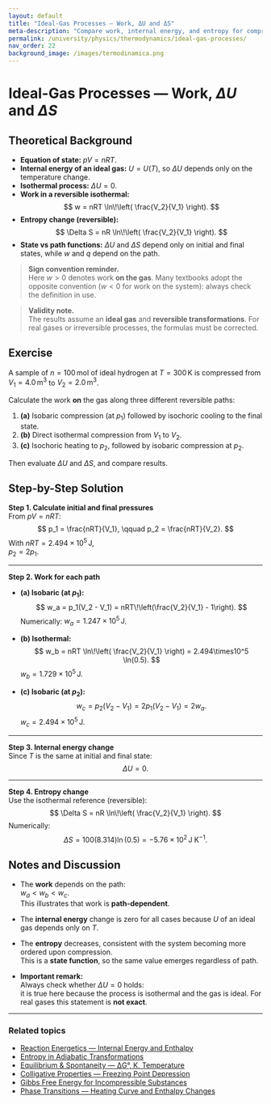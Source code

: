 ```yaml
---
layout: default
title: "Ideal-Gas Processes — Work, ΔU and ΔS"
meta-description: "Compare work, internal energy, and entropy for compressions of an ideal gas along different reversible paths. Includes theoretical recalls and full solution with notes."
permalink: /university/physics/thermodynamics/ideal-gas-processes/
nav_order: 22
background_image: /images/termodinamica.png
---
```


# Ideal-Gas Processes — Work, $\Delta U$ and $\Delta S$

<div class="content-box">

## Theoretical Background

- **Equation of state:** $pV = nRT$.  
- **Internal energy of an ideal gas:** $U = U(T)$, so $\Delta U$ depends only on the temperature change.  
- **Isothermal process:** $\Delta U = 0$.  
- **Work in a reversible isothermal:**  
  $$
  w = nRT \ln\!\left( \frac{V_2}{V_1} \right).
  $$
- **Entropy change (reversible):**  
  $$
  \Delta S = nR \ln\!\left( \frac{V_2}{V_1} \right).
  $$
- **State vs path functions:** $\Delta U$ and $\Delta S$ depend only on initial and final states, while $w$ and $q$ depend on the path.

> **Sign convention reminder.**  
> Here $w>0$ denotes work **on the gas**. Many textbooks adopt the opposite convention ($w<0$ for work on the system): always check the definition in use.

> **Validity note.**  
> The results assume an **ideal gas** and **reversible transformations**. For real gases or irreversible processes, the formulas must be corrected.

</div>

<div class="content-box">

## Exercise

A sample of $n = 100\,\text{mol}$ of ideal hydrogen at $T = 300\,\text{K}$ is compressed from  
$V_1 = 4.0\,\text{m}^3$ to $V_2 = 2.0\,\text{m}^3$.

Calculate the work **on** the gas along three different reversible paths:  

1. **(a)** Isobaric compression (at $p_1$) followed by isochoric cooling to the final state.  
2. **(b)** Direct isothermal compression from $V_1$ to $V_2$.  
3. **(c)** Isochoric heating to $p_2$, followed by isobaric compression at $p_2$.  

Then evaluate $\Delta U$ and $\Delta S$, and compare results.

</div>

<div class="content-box">

## Step-by-Step Solution

**Step 1. Calculate initial and final pressures**  
From $pV = nRT$:
$$
p_1 = \frac{nRT}{V_1}, \qquad p_2 = \frac{nRT}{V_2}.
$$
With $nRT = 2.494\times 10^5\,\text{J}$,  
$p_2 = 2p_1$.

---

**Step 2. Work for each path**

- **(a) Isobaric (at $p_1$):**  
  $$
  w_a = p_1(V_2 - V_1) = nRT\!\left(\frac{V_2}{V_1} - 1\right).
  $$
  Numerically: $w_a = 1.247\times 10^5\,\text{J}$.

- **(b) Isothermal:**  
  $$
  w_b = nRT \ln\!\left( \frac{V_2}{V_1} \right) 
       = 2.494\times10^5 \ln(0.5).
  $$
  $w_b = 1.729\times 10^5\,\text{J}$.

- **(c) Isobaric (at $p_2$):**  
  $$
  w_c = p_2(V_2 - V_1) = 2p_1(V_2 - V_1) = 2w_a.
  $$
  $w_c = 2.494\times 10^5\,\text{J}$.

---

**Step 3. Internal energy change**  
Since $T$ is the same at initial and final state:
$$
\Delta U = 0.
$$

---

**Step 4. Entropy change**  
Use the isothermal reference (reversible):
$$
\Delta S = nR \ln\!\left( \frac{V_2}{V_1} \right).
$$
Numerically:
$$
\Delta S = 100(8.314)\ln(0.5) = -5.76\times 10^2\,\text{J K}^{-1}.
$$

</div>

<div class="content-box">

## Notes and Discussion

- The **work** depends on the path:  
  $w_a < w_b < w_c$.  
  This illustrates that work is **path-dependent**.

- The **internal energy** change is zero for all cases because $U$ of an ideal gas depends only on $T$.

- The **entropy** decreases, consistent with the system becoming more ordered upon compression.  
  This is a **state function**, so the same value emerges regardless of path.

- **Important remark:**  
  Always check whether $\Delta U=0$ holds:  
  it is true here because the process is isothermal and the gas is ideal. For real gases this statement is **not exact**.

</div>

---

### Related topics  
- [Reaction Energetics — Internal Energy and Enthalpy](/university/physics/thermodynamics/reaction-energetics/)  
- [Entropy in Adiabatic Transformations](/university/physics/thermodynamics/entropy-adiabatic/)  
- [Equilibrium & Spontaneity — ΔG°, K, Temperature](/university/physics/thermodynamics/equilibrium-and-spontaneity/)  
- [Colligative Properties — Freezing Point Depression](/university/physics/thermodynamics/colligative-freezing/)  
- [Gibbs Free Energy for Incompressible Substances](/university/physics/thermodynamics/gibbs-incompressible/)  
- [Phase Transitions — Heating Curve and Enthalpy Changes](/university/physics/thermodynamics/phase-transitions/)  
